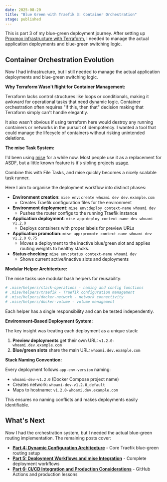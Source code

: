 ```yaml
---
date: 2025-08-20
title: "Blue Green with Traefik 3: Container Orchestration"
stage: published
---
```


This is part 3 of my blue-green deployment journey. After setting up [Proxmox infrastructure with Terraform](/b/2025-08-15-blue-green-with-traefik-part-2-proxmox-pivot), I needed to manage the actual application deployments and blue-green switching logic.

## Container Orchestration Evolution

Now I had infrastructure, but I still needed to manage the actual application deployments and blue-green switching logic.

**Why Terraform Wasn't Right for Container Management:**

Terraform lacks control structures like loops or conditionals, making it awkward for operational tasks that need dynamic logic. Container orchestration often requires "if this, then that" decision making that Terraform simply can't handle elegantly.

It also wasn't obvious if using terraform here would destroy any running containers or networks in the pursuit of idempotency. I wanted a tool that could manage the lifecycle of containers without risking unintended deletions.

**The mise Task System:**

I'd been using [mise](https://mise.jdx.dev/) for a while now. Most people use it as a replacement for ASDF, but a little known feature is it's sibling projects [usage](https://usage.jdx.dev/).

Combine this with File Tasks, and mise quickly becomes a nicely scalable task runner.

Here I aim to organise the deployment workflow into distinct phases:

- **Environment creation**: `mise env:create whoami dev dev.example.com`
  - Creates Traefik configuration files for the environment
- **Environment deployment**: `mise env:deploy context-name whoami dev`
  - Pushes the router configs to the running Traefik instance
- **Application deployment**: `mise app:deploy context-name dev whoami v1.2.0`
  - Deploys containers with proper labels for preview URLs
- **Application promotion**: `mise app:promote context-name whoami dev v1.2.0 0.75`
  - Moves a deployment to the inactive blue/green slot and applies routing weights to healthy stacks.
- **Status checking**: `mise env:status context-name whoami dev`
  - Shows current active/inactive slots and deployments

**Modular Helper Architecture:**

The mise tasks use modular bash helpers for reusability:

```bash
# .mise/helpers/stack-operations - naming and config functions
# .mise/helpers/traefik - Traefik configuration management
# .mise/helpers/docker-network - network connectivity
# .mise/helpers/docker-volume - volume management
```

Each helper has a single responsibility and can be tested independently.

**Environment-Based Deployment System:**

The key insight was treating each deployment as a unique stack:

1. **Preview deployments** get their own URL: `v1.2.0-whoami.dev.example.com`
2. **Blue/green slots** share the main URL: `whoami.dev.example.com`

**Stack Naming Convention:**

Every deployment follows `app-env-version` naming:
- `whoami-dev-v1.2.0` (Docker Compose project name)
- Creates network: `whoami-dev-v1.2.0_default`
- Maps to hostname: `v1.2.0-whoami.dev.example.com`

This ensures no naming conflicts and makes deployments easily identifiable.

## What's Next

Now I had the orchestration system, but I needed the actual blue-green routing implementation. The remaining posts cover:

- **[Part 4: Dynamic Configuration Architecture](/b/2025-08-22-blue-green-with-traefik-part-4-architecture)** - Core Traefik blue-green routing setup
- **[Part 5: Deployment Workflows and mise Integration](/b/2025-08-25-blue-green-with-traefik-part-5-deployment-workflows)** - Complete deployment workflows
- **[Part 6: CI/CD Integration and Production Considerations](/b/2025-09-01-blue-green-with-traefik-part-6-cicd-production)** - GitHub Actions and production lessons